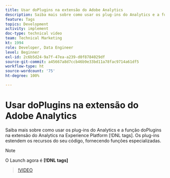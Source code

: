 ```yaml
---
title: Usar doPlugins na extensão do Adobe Analytics
description: Saiba mais sobre como usar os plug-ins do Analytics e a função doPlugins na extensão do Analytics na Experience Platform [!DNL tags]. Os plug-ins estendem os recursos do seu código, fornecendo funções especializadas.
feature: Tags
topics: Development
activity: implement
doc-type: technical video
team: Technical Marketing
kt: 1994
role: Developer, Data Engineer
level: Beginner
exl-id: 2c6b5d24-9a7f-47ea-a239-d0f8784029df
source-git-commit: a45667a8d7ccb46b9e33bd11a78fac9714a61df5
workflow-type: ht
source-wordcount: '75'
ht-degree: 100%

---
```


# Usar doPlugins na extensão do Adobe Analytics

Saiba mais sobre como usar os plug-ins do Analytics e a função doPlugins na extensão do Analytics na Experience Platform [!DNL tags]. Os plug-ins estendem os recursos do seu código, fornecendo funções especializadas.

>[!NOTE]
>
> O Launch agora é **[!DNL tags]**

>[!VIDEO](https://video.tv.adobe.com/v/25171?quality=12&learn=on)
